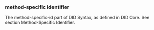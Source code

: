 ### method-specific identifier

The method-specific-id part of DID Syntax, as defined in DID Core. See section Method-Specific Identifier.
